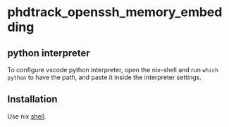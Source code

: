 # phdtrack_openssh_memory_embedding

## python interpreter

To configure vscode python interpreter, open the nix-shell and run `which python` to have the path, and paste it inside the interpreter settings.

## Installation

Use nix [shell](https://ryantm.github.io/nixpkgs/languages-frameworks/python/).
